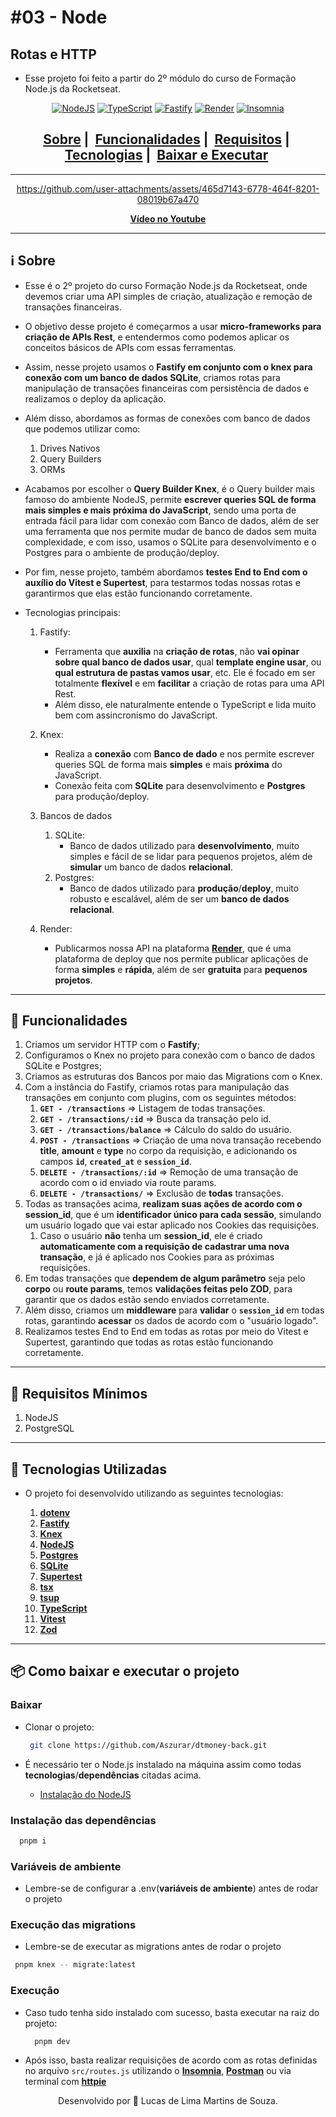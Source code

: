 # #03 - Node

## Rotas e HTTP

- Esse projeto foi feito a partir do 2º módulo do curso de Formação Node.js da Rocketseat.

<div align="center">

[![NodeJS](https://img.shields.io/badge/node.js-6DA55F?style=for-the-badge&logo=node.js&logoColor=white)](https://nodejs.org/pt) [![TypeScript](https://img.shields.io/badge/typescript-%23007ACC.svg?style=for-the-badge&logo=typescript&logoColor=white)](https://www.typescriptlang.org/) [![Fastify](https://img.shields.io/badge/fastify-%23000000.svg?style=for-the-badge&logo=fastify&logoColor=white)](https://fastify.dev/) [![Render](https://img.shields.io/badge/Render-%46E3B7.svg?style=for-the-badge&logo=render&logoColor=white)](https://render.com/) [![Insomnia](https://img.shields.io/badge/Insomnia-black?style=for-the-badge&logo=insomnia&logoColor=5849BE)](https://insomnia.rest/)
</div>

<div align="center">
        <h2>
          <a href="#information_source-sobre">Sobre</a>&nbsp;|&nbsp;
          <a href="#dizzy-funcionalidades">Funcionalidades</a>&nbsp;|&nbsp;
          <a href="#seedling-requisitos-mínimos">Requisitos</a>&nbsp;|&nbsp;
          <a href="#rocket-tecnologias-utilizadas">Tecnologias</a>&nbsp;|&nbsp;
          <a href="#package-como-baixar-e-executar-o-projeto">Baixar e Executar</a>&nbsp;
        </h2>
</div>

---

<div align="center" >


https://github.com/user-attachments/assets/465d7143-6778-464f-8201-08019b67a470


**[Vídeo no Youtube](https://www.youtube.com/watch?v=znaEYHAKSW4)**

</div>

---

## :information_source: Sobre

- Esse é o 2º projeto do curso Formação Node.js da Rocketseat, onde devemos criar uma API simples de criação, atualização e remoção de transações financeiras.
- O objetivo desse projeto é começarmos a usar **micro-frameworks para criação de APIs Rest**, e entendermos como podemos aplicar os conceitos básicos de APIs com essas ferramentas.
- Assim, nesse projeto usamos o **Fastify em conjunto com o knex para conexão com um banco de dados SQLite**, criamos rotas para manipulação de transações financeiras com persistência de dados e realizamos o deploy da aplicação.
- Além disso, abordamos as formas de conexões com banco de dados que podemos utilizar como:
  1. Drives Nativos
  2. Query Builders
  3. ORMs
- Acabamos por escolher o **Query Builder Knex**, é o Query builder mais famoso do ambiente NodeJS, permite **escrever queries SQL de forma mais simples e mais próxima do JavaScript**, sendo uma porta de entrada fácil para lidar com conexão com Banco de dados, além de ser uma ferramenta que nos permite mudar de banco de dados sem muita complexidade, e com isso, usamos o SQLite para desenvolvimento e o Postgres para o ambiente de produção/deploy.
- Por fim, nesse projeto, também abordamos **testes End to End com o auxílio do Vitest e Supertest**, para testarmos todas nossas rotas e garantirmos que elas estão funcionando corretamente.
  
- Tecnologias principais:
   1. Fastify:
       - Ferramenta que **auxilia**  na **criação de rotas**, não **vai opinar sobre qual banco de dados usar**, qual **template engine usar**, ou **qual estrutura de pastas vamos usar**, etc. Ele é focado em ser totalmente **flexível** e em **facilitar** a criação de rotas para uma API Rest.
       - Além disso, ele naturalmente entende o TypeScript e lida muito bem com assincronismo do JavaScript.

   2. Knex:
      - Realiza a **conexão** com **Banco de dado** e nos permite escrever queries SQL de forma mais **simples** e mais **próxima** do JavaScript.
      - Conexão feita com **SQLite** para desenvolvimento e **Postgres** para produção/deploy.

   3. Bancos de dados
      1. SQLite:
         - Banco de dados utilizado para **desenvolvimento**, muito simples e fácil de se lidar para pequenos projetos, além de **simular** um banco de dados **relacional**.
      2. Postgres:
         - Banco de dados utilizado para **produção**/**deploy**, muito robusto e escalável, além de ser um **banco de dados relacional**.

   4. Render:
        - Publicarmos nossa API na plataforma **[Render](https://render.com/)**, que é uma plataforma de deploy que nos permite publicar aplicações de forma **simples** e **rápida**, além de ser **gratuita** para **pequenos projetos**.
  
---

## :dizzy: Funcionalidades

  1. Criamos um servidor HTTP com o **Fastify**;
  2. Configuramos o Knex no projeto para conexão com o banco de dados SQLite e Postgres;
  3. Criamos as estruturas dos Bancos por maio das Migrations com o Knex.
  4. Com a instância do Fastify, criamos rotas para manipulação das transações em conjunto com plugins, com os seguintes métodos:
     1. **```GET - /transactions```** => Listagem de todas transações.
     2. **```GET - /transactions/:id```** => Busca da transação pelo id.
     3. **```GET - /transactions/balance```** => Cálculo do saldo do usuário.
     4. **```POST - /transactions```** => Criação de uma nova transação recebendo **title**, **amount** e **type** no corpo da requisição, e adicionando os campos **```id```**, **```created_at```** e **```session_id```**.
     5. **```DELETE - /transactions/:id```** => Remoção de uma transação de acordo com o id enviado via route params.
     6. **```DELETE - /transactions/```** => Exclusão de **todas** transações.
  5. Todas as transações acima, **realizam suas ações de acordo com o session_id**, que é um **identificador único para cada sessão**, simulando um usuário logado que vai estar aplicado nos Cookies das requisições.
     1. Caso o usuário **não** tenha um **session_id**, ele é criado **automaticamente com a requisição de cadastrar uma nova transação**, e já é aplicado nos Cookies para as próximas requisições.
  6. Em todas transações que **dependem de algum parâmetro** seja pelo **corpo** ou **route params**, temos **validações feitas pelo ZOD**, para garantir que os dados estão sendo enviados corretamente.
  7. Além disso, criamos um **middleware** para **validar** o **```session_id```** em todas rotas, garantindo **acessar** os dados de acordo com o "usuário logado".
  8. Realizamos testes End to End em todas as rotas por meio do Vitest e Supertest, garantindo que todas as rotas estão funcionando corretamente.

---

## :seedling: Requisitos Mínimos

  1. NodeJS
  2. PostgreSQL

---

## :rocket: Tecnologias Utilizadas

- O projeto foi desenvolvido utilizando as seguintes tecnologias:

  1. **[dotenv](https://www.npmjs.com/package/dotenv)**
  2. **[Fastify](https://fastify.dev/)**
  3. **[Knex](http://knexjs.org/)**
  4. **[NodeJS](https://nodejs.org/pt)**
  5. **[Postgres](https://www.postgresql.org/)**
  6. **[SQLite](https://www.sqlite.org/index.html)**
  7. **[Supertest](https://www.npmjs.com/package/supertest)**
  8. **[tsx](https://www.npmjs.com/package/tsx)**
  9. **[tsup](https://tsup.egoist.dev)**
  10. **[TypeScript](https://www.typescriptlang.org/)**
  11. **[Vitest](https://www.npmjs.com/package/vitest)**
  12. **[Zod](https://zod.dev/)**

---

## :package: Como baixar e executar o projeto

### Baixar

- Clonar o projeto:

  ```bash
   git clone https://github.com/Aszurar/dtmoney-back.git
  ```

- É necessário ter o Node.js instalado na máquina assim como todas **tecnologias**/**dependências** citadas acima.
  - [Instalação do NodeJS](https://nodejs.org/en/)

### Instalação das dependências

```bash
  pnpm i
```

### Variáveis de ambiente

- Lembre-se de configurar a .env(**variáveis de ambiente**) antes de rodar o projeto

### Execução das migrations

- Lembre-se de executar as migrations antes de rodar o projeto

```bash
 pnpm knex -- migrate:latest
```

### Execução

- Caso tudo tenha sido instalado com sucesso, basta executar na raiz do projeto:

  ```bash
    pnpm dev
  ```

- Após isso, basta realizar requisições de acordo com as rotas definidas no arquivo `src/routes.js` utilizando o **[Insomnia](https://insomnia.rest/)**, **[Postman](https://www.postman.com/)** ou via terminal com **[httpie](https://httpie.io/)**

<div align="center">

Desenvolvido por :star2: Lucas de Lima Martins de Souza.

</div>
